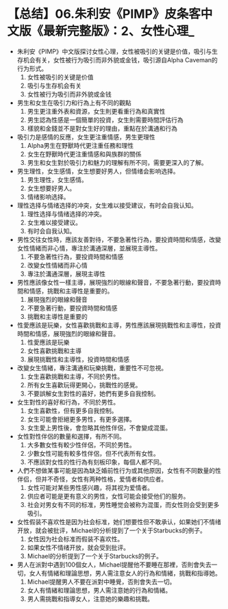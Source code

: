 # 【总结】06.朱利安《PIMP》皮条客中文版《最新完整版》：2、女性心理_

-   朱利安《PIMP》中文版探讨女性心理，女性被吸引的关键是价值，吸引与生存机会有关，女性被行为吸引而非外貌或金钱，吸引源自Alpha Caveman的行为形式。
    1.  女性被吸引的关键是价值
    2.  吸引与生存机会有关
    3.  女性被行为吸引而非外貌或金钱
-   男生和女生在吸引力和行為上有不同的觀點
    1.  男生更注重外表和資源，女生則更看重行為和真實性
    2.  男生認為性感是一個簡單的投資，女生則需要時間評估行為
    3.  樣貌和金錢並不是對女生好的理由，重點在於溝通和行為
-   吸引力是感情的反應，女生更注重情感，男生更理性
    1.  Alpha男生在野獸時代更注重任務和理性
    2.  女生在野獸時代更注重情感和與族群的關係
    3.  男生和女生對於吸引力和魅力的理解有所不同，需要更深入的了解。
-   男生理性，女生感情，女生想要好男人，但情绪会影响选择。
    1.  男生理性，女生感情。
    2.  女生想要好男人。
    3.  情绪影响选择。
-   理性选择与情绪选择的冲突，女生难以接受建议，有时会自我认知。
    1.  理性选择与情绪选择的冲突。
    2.  女生难以接受建议。
    3.  有时会自我认知。
-   男性交往女性時，應該友善對待，不要急著性行為，要投資時間和情感，改變女性情緒而非心情，專注於溝通深層，並展現主導性。
    1.  不要急著性行為，要投資時間和情感
    2.  改變女性情緒而非心情
    3.  專注於溝通深層，展現主導性
-   男性應該像女性一樣主導，展現強烈的眼線和聲音，不要急著行動，要投資時間和情感，挑戰和主導性是重要的。
    1.  展現強烈的眼線和聲音
    2.  不要急著行動，要投資時間和情感
    3.  挑戰和主導性是重要的
-   性愛應該是玩樂，女性喜歡挑戰和主導，男性應該展現挑戰性和主導性，投資時間和情感，展現強烈的眼線和聲音。
    1.  性愛應該是玩樂
    2.  女性喜歡挑戰和主導
    3.  展現挑戰性和主導性，投資時間和情感
-   改變女生情緒，專注溝通和玩樂挑戰，重要性不可忽視。
    1.  女生喜歡挑戰和主導，不同於男性。
    2.  所有女生喜歡玩得更開心，挑戰性的感覺。
    3.  不要誤解女生對性的喜好，她們有更多自我控制。
-   女生對性的喜好和行為，不同於男性。
    1.  女生喜歡性，但有更多自我控制。
    2.  女生可能會拒絕更多男性，有更多選擇。
    3.  女生愛上男性後，會忽略其他性伴侶，不會變成混蛋。
-   女性對性伴侶的數量和選擇，有所不同。
    1.  大多數女性有較少性伴侶，不同於男性。
    2.  少數女性可能有較多性伴侶，但不代表所有女性。
    3.  不應該對女性的性行為有刻板印象，每個人都不同。
-   人們不想做某事可能是因為缺乏婚前性行为或其他原因，女性有不同数量的性伴侣，但并不奇怪，女性有两种性格，爱情者和供应者。
    1.  女性可能对某些男性感兴趣，将其视为爱情者。
    2.  供应者可能是更有意义的男性，女性可能会接受他们的服务。
    3.  社会对男女有不同的标准，男性睡觉会被称为混蛋，而女性则会受到更多吸引。
-   女性假装不喜欢性是因为社会标准，她们想要性但不敢承认，如果她们不情绪开放，就会被批评，Michael的分析提到了一个关于Starbucks的例子。
    1.  女性因为社会标准而假装不喜欢性。
    2.  如果女性不情绪开放，就会受到批评。
    3.  Michael的分析提到了一个关于Starbucks的例子。
-   男人在派對中遇到100個女人，Michael提醒他不要睡在那裡，否則會失去一切，女人有情緒和理論思想，男人需注意女人的行為和情緒，挑戰和指導她。
    1.  Michael提醒男人不要在派對中睡覺，否則會失去一切。
    2.  女人有情緒和理論思想，男人需注意她的行為和情緒。
    3.  男人需挑戰和指導女人，注意她的樂趣和挑戰。